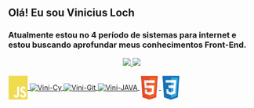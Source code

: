 ## Olá! Eu sou Vinicius Loch

### Atualmente estou no 4 período de sistemas para internet e estou buscando aprofundar meus conhecimentos Front-End.

<div align="center">
  <a href="https://github.com/ViniciusLoch">
  <img height="160em" src="https://github-readme-stats.vercel.app/api?username=ViniciusLoch&show_icons=true&theme=dark&include_all_commits=true&count_private=true"/>
  <img height="160em" src="https://github-readme-stats.vercel.app/api/top-langs/?username=ViniciusLoch&layout=compact&langs_count=7&theme=dark"/>

</div>
  <div style="display: inline_block"><br>
  <img align="center" alt="Vini-Js" height="50" width="40" src="https://raw.githubusercontent.com/devicons/devicon/master/icons/javascript/javascript-plain.svg">
  <img align="center" alt="Vini-Cy" height="50" width="40" src="https://pics.freeicons.io/uploads/icons/png/3556671901536211770-512.png">
    <img align="center" alt="Vini-Git" height="50" width="40" src="https://cdn.jsdelivr.net/gh/devicons/devicon/icons/git/git-original.svg">
   <img align="center" alt="Vini-JAVA" height="40" width="80" src="https://img.shields.io/badge/Java-ED8B00?style=for-the-badge&logo=java&logoColor=white">
  <img align="center" alt="Vini-HTML" height="50" width="40" src="https://raw.githubusercontent.com/devicons/devicon/master/icons/html5/html5-original.svg">
  <img align="center" alt="Vini-CSS" height="50" width="40" src="https://raw.githubusercontent.com/devicons/devicon/master/icons/css3/css3-original.svg">
  
    
</div>
